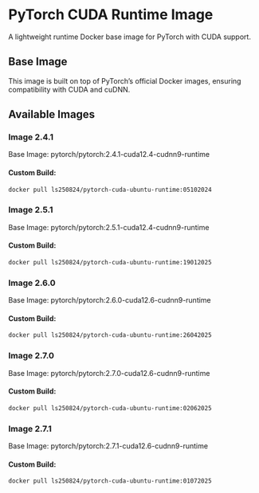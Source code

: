 # PyTorch CUDA Runtime Image

A lightweight runtime Docker base image for PyTorch with CUDA support.

## Base Image

This image is built on top of PyTorch’s official Docker images, ensuring compatibility with CUDA and cuDNN.

## Available Images

### Image 2.4.1

Base Image: pytorch/pytorch:2.4.1-cuda12.4-cudnn9-runtime

#### Custom Build: 

```bash
docker pull ls250824/pytorch-cuda-ubuntu-runtime:05102024
```

### Image 2.5.1

Base Image: pytorch/pytorch:2.5.1-cuda12.4-cudnn9-runtime

#### Custom Build: 

```bash
docker pull ls250824/pytorch-cuda-ubuntu-runtime:19012025
```

### Image 2.6.0

Base Image: pytorch/pytorch:2.6.0-cuda12.6-cudnn9-runtime

#### Custom Build: 

```bash
docker pull ls250824/pytorch-cuda-ubuntu-runtime:26042025
```

### Image 2.7.0

Base Image: pytorch/pytorch:2.7.0-cuda12.6-cudnn9-runtime

#### Custom Build: 

```bash
docker pull ls250824/pytorch-cuda-ubuntu-runtime:02062025
```

### Image 2.7.1

Base Image: pytorch/pytorch:2.7.1-cuda12.6-cudnn9-runtime

#### Custom Build: 

```bash
docker pull ls250824/pytorch-cuda-ubuntu-runtime:01072025
```
